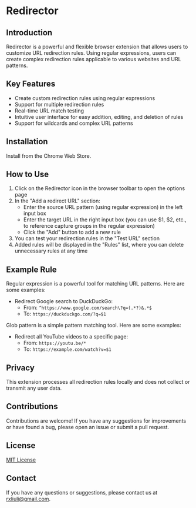 # Redirector

## Introduction

Redirector is a powerful and flexible browser extension that allows users to customize URL redirection rules. Using regular expressions, users can create complex redirection rules applicable to various websites and URL patterns.

## Key Features

- Create custom redirection rules using regular expressions
- Support for multiple redirection rules
- Real-time URL match testing
- Intuitive user interface for easy addition, editing, and deletion of rules
- Support for wildcards and complex URL patterns

## Installation

Install from the Chrome Web Store.

## How to Use

1. Click on the Redirector icon in the browser toolbar to open the options page
2. In the "Add a redirect URL" section:
   - Enter the source URL pattern (using regular expression) in the left input box
   - Enter the target URL in the right input box (you can use $1, $2, etc., to reference capture groups in the regular expression)
   - Click the "Add" button to add a new rule
3. You can test your redirection rules in the "Test URL" section
4. Added rules will be displayed in the "Rules" list, where you can delete unnecessary rules at any time

## Example Rule

Regular expression is a powerful tool for matching URL patterns. Here are some examples:

- Redirect Google search to DuckDuckGo:
  - From: `^https://www.google.com/search\?q=(.*?)&.*$`
  - To: `https://duckduckgo.com/?q=$1`

Glob pattern is a simple pattern matching tool. Here are some examples:

- Redirect all YouTube videos to a specific page:
  - From: `https://youtu.be/*`
  - To: `https://example.com/watch?v=$1`

## Privacy

This extension processes all redirection rules locally and does not collect or transmit any user data.

## Contributions

Contributions are welcome! If you have any suggestions for improvements or have found a bug, please open an issue or submit a pull request.

## License

[MIT License](./LICENSE)

## Contact

If you have any questions or suggestions, please contact us at [rxliuli@gmail.com](mailto:rxliuli@gmail.com).
